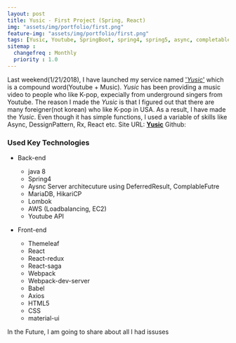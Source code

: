 ```yaml
---
layout: post
title: Yusic - First Project (Spring, React)
img: "assets/img/portfolio/first.png"
feature-img: "assets/img/portfolio/first.png"
tags: [Yusic, Youtube, SpringBoot, spring4, spring5, async, completableFuture, deferredResult, React, Redux, redux-saga]
sitemap :
  changefreq : Monthly
  priority : 1.0
---
```

Last weekend(1/21/2018), I have launched my service named ['*Yusic*'](http://yusic.ijunc2.com) which is a compound word(Youtube + Music). *Yusic* has been providing a music video to people who like K-pop, expecially from underground singers from Youtube. The reason I made the *Yusic* is that I figured out that there are many foreigner(not korean) who like K-pop in USA. As a result, I have made the *Yusic*. Even though it has simple functions, I used a variable of skills like Async, DessignPattern, Rx, React etc. 
Site URL: [**Yusic**](http://yusic.ijunc2.com)
Github: 

### Used Key Technologies
* Back-end
  * java 8
  * Spring4
  * Aysnc Server architecuture using DeferredResult, ComplableFutre
  * MariaDB, HikariCP
  * Lombok
  * AWS (Loadbalancing, EC2)
  * Youtube API

* Front-end
  * Themeleaf
  * React
  * React-redux
  * React-saga
  * Webpack
  * Webpack-dev-server
  * Babel
  * Axios
  * HTML5
  * CSS
  * material-ui

In the Future, I am going to share about all I had issuses 

<br/>